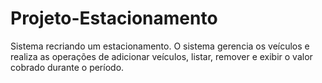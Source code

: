 # Projeto-Estacionamento
Sistema recriando um estacionamento. O sistema gerencia os veículos e realiza as operações de adicionar veículos, listar, remover e exibir o valor cobrado durante o período.  
